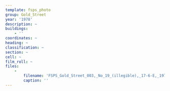 ```yaml
---
template: fsps_photo
group: Gold_Street
year: '1978'
description: ~
buildings:
    - ''
coordinates: ~
heading: ~
classification: ~
section: ~
cell: ~
film_roll: ~
files:
    -
        filename: 'FSPS_Gold_Street_003,_No_19_(illegible),_17-6-E,_1978.png'
        caption: ''
---
```

